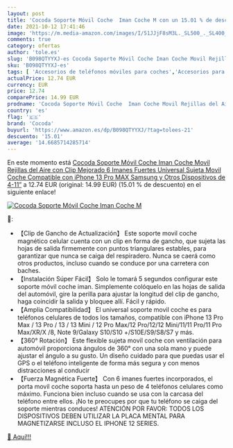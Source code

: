 ```yaml
---
layout: post
title: 'Cocoda Soporte Móvil Coche  Iman Coche M con un 15.01 % de descuento'
date: 2021-10-12 17:41:46
image: 'https://m.media-amazon.com/images/I/51JJjF8sM3L._SL500_._SL400_.jpg'
comments: true
category: ofertas
author: 'tole.es'
slug: 'B098QTYYXJ-es Cocoda Soporte Móvil Coche Iman Coche Movil Rejillas del...'
sku: 'B098QTYYXJ-es'
tags: [ 'Accesorios de teléfonos móviles para coches','Accesorios para móviles','Comunicación móvil y accesorios','Cunas de teléfonos móviles para coches','Electrónica','cocoda','iphone', ]
actualPrice: 12.74 EUR
currency: EUR
price: 12.74
comparePrice: 14.99 EUR
prodname: 'Cocoda Soporte Móvil Coche  Iman Coche Movil Rejillas del Aire con Clip Mejorado  6 Imanes Fuertes Universal Sujeta Movil Coche Compatible con iPhone 13 Pro MAX  Samsung y Otros Dispositivos de 4-11”'
country: 'es'
flag: '🇪🇸'
brand: 'Cocoda'
buyurl: 'https://www.amazon.es/dp/B098QTYYXJ/?tag=tolees-21'
descuento: '15.01'
average: '14.6685714285714'
---
```


En este momento está [Cocoda Soporte Móvil Coche  Iman Coche Movil Rejillas del Aire con Clip Mejorado  6 Imanes Fuertes Universal Sujeta Movil Coche Compatible con iPhone 13 Pro MAX  Samsung y Otros Dispositivos de 4-11”](https://www.amazon.es/dp/B098QTYYXJ/?tag=tolees-21) a 12.74 EUR (original: 14.99 EUR) (15.01 %  de descuento) en el siguiente enlace!

[![Cocoda Soporte Móvil Coche  Iman Coche M](https://m.media-amazon.com/images/I/51JJjF8sM3L._SL500_._SL400_.jpg)](https://www.amazon.es/dp/B098QTYYXJ/?tag=tolees-21)

🔎:

- 【Clip de Gancho de Actualización】 Este soporte movil coche magnético celular cuenta con un clip en forma de gancho, que sujeta las hojas de salida firmemente con puntos triangulares estables, para garantizar que nunca se caiga del respiradero. Nunca se caerá como otros productos, incluso cuando se conduce por una carretera con baches.
- 【Instalación Súper Fácil】 Solo le tomará 5 segundos configurar este soporte móvil coche iman. Simplemente colóquelo en las hojas de salida del automóvil, gire la perilla para ajustar la longitud del clip de gancho, haga coincidir la salida y bloquee allí. Fácil y rápido.
- 【Amplia Compatibilidad】 El universal soporte movil coche es para teléfonos celulares de todos los tamaños, compatible con iPhone 13 Pro Max / 13 Pro / 13 / 13 Mini / 12 Pro Max/12 Pro/12/12 Mini/11/11 Pro/11 Pro Max/XR/X /8, Note 9/Galaxy S10/S10 +/S10E/S9/S8/S7 y más.
- 【360° Rotación】 Este flexible sujeta movil coche con ventilación para automóvil proporciona ángulos de 360° con una sola mano y puede ajustar el ángulo a su gusto. Un diseño cuidado para que puedas usar el GPS o el teléfono inteligente de forma más segura y con menos distracciones al conducir
- 【Fuerza Magnética Fuerte】 Con 6 imanes fuertes incorporados, el porta movil coche soporta hasta un peso de 4 teléfonos celulares como máximo. Funciona bien incluso cuando se usa con la carcasa del teléfono entre ellos. ¡No te preocupes por que tu teléfono se caiga del soporte mientras conduces! ATENCIÓN POR FAVOR: TODOS LOS DISPOSITIVOS DEBEN UTILIZAR LA PLACA MENTAL PARA MAGNETIZARSE INCLUSO EL IPHONE 12 SERIES.

[🛒 Aquí!!!](https://www.amazon.es/dp/B098QTYYXJ/?tag=tolees-21)
